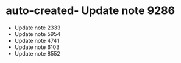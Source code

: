 # auto-created- Update note 9286
- Update note 2333
- Update note 5954
- Update note 4741
- Update note 6103
- Update note 8552

